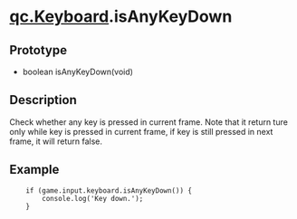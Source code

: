 # [qc.Keyboard](Keyboard.md).isAnyKeyDown

## Prototype
* boolean isAnyKeyDown(void)

## Description
Check whether any key is pressed in current frame.
Note that it return ture only while key is pressed in current frame, if key is still pressed in next frame, it will return false.

## Example
````
	if (game.input.keyboard.isAnyKeyDown()) {
		console.log('Key down.');
	}
````
